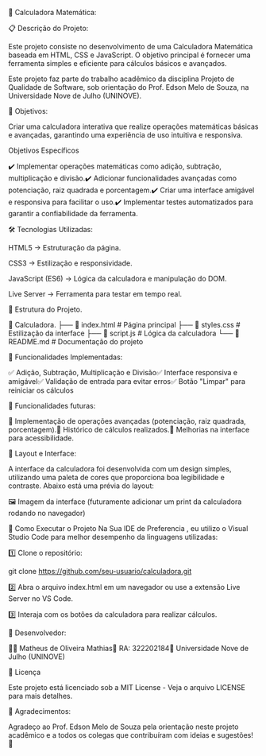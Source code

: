 📌 Calculadora Matemática:


📋 Descrição do Projeto:

Este projeto consiste no desenvolvimento de uma Calculadora Matemática baseada em HTML, CSS e JavaScript. O objetivo principal é fornecer uma ferramenta simples e eficiente para cálculos básicos e avançados.

Este projeto faz parte do trabalho acadêmico da disciplina Projeto de Qualidade de Software, sob orientação do Prof. Edson Melo de Souza, na Universidade Nove de Julho (UNINOVE).

🎯 Objetivos:

Criar uma calculadora interativa que realize operações matemáticas básicas e avançadas, garantindo uma experiência de uso intuitiva e responsiva.

Objetivos Específicos

✔️ Implementar operações matemáticas como adição, subtração, multiplicação e divisão.✔️ Adicionar funcionalidades avançadas como potenciação, raiz quadrada e porcentagem.✔️ Criar uma interface amigável e responsiva para facilitar o uso.✔️ Implementar testes automatizados para garantir a confiabilidade da ferramenta.


🛠️ Tecnologias Utilizadas:

HTML5 → Estruturação da página.

CSS3 → Estilização e responsividade.

JavaScript (ES6) → Lógica da calculadora e manipulação do DOM.

Live Server → Ferramenta para testar em tempo real.

📜 Estrutura do Projeto.

📂 Calculadora.
├── 📄 index.html       # Página principal
├── 📄 styles.css       # Estilização da interface
├── 📄 script.js        # Lógica da calculadora
└── 📄 README.md        # Documentação do projeto



🚀 Funcionalidades Implementadas:

✅ Adição, Subtração, Multiplicação e Divisão✅ Interface responsiva e amigável✅ Validação de entrada para evitar erros✅ Botão "Limpar" para reiniciar os cálculos

📌 Funcionalidades futuras:

🔹 Implementação de operações avançadas (potenciação, raiz quadrada, porcentagem).🔹 Histórico de cálculos realizados.🔹 Melhorias na interface para acessibilidade.

🎨 Layout e Interface:

A interface da calculadora foi desenvolvida com um design simples, utilizando uma paleta de cores que proporciona boa legibilidade e contraste. Abaixo está uma prévia do layout:

🖼️ Imagem da interface (futuramente adicionar um print da calculadora rodando no navegador)

🔧 Como Executar o Projeto Na Sua IDE de Preferencia , eu utilizo o Visual Studio Code para melhor desempenho da linguagens utilizadas:

1️⃣ Clone o repositório:

   git clone https://github.com/seu-usuario/calculadora.git

2️⃣ Abra o arquivo index.html em um navegador ou use a extensão Live Server no VS Code.

3️⃣ Interaja com os botões da calculadora para realizar cálculos.

📌 Desenvolvedor:

👨‍💻 Matheus de Oliveira Mathias📍 RA: 322202184📍 Universidade Nove de Julho (UNINOVE)

📜 Licença

Este projeto está licenciado sob a MIT License - Veja o arquivo LICENSE para mais detalhes.

📢 Agradecimentos:

Agradeço ao Prof. Edson Melo de Souza pela orientação neste projeto acadêmico e a todos os colegas que contribuíram com ideias e sugestões! 🙌
